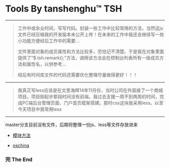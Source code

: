 # Tools By tanshenghu™  TSH

---
> 工作中或余业时间，写写代码。封装一些工作中比较常用的方法，当然这js文件已经压缩我的开发版本未公开上传！在未来的工作中我还会继续写一些小功能方便经后工作中的需要...
>
> 文件里面对象的成员属性和方法比较多，恐怕记不清楚。于是我在对象里面提供了"$.tsh.remark();"方法，调用该方法会在控制台列表所有一级成员方法和属性名，以供参考...
>
> 经后有时间库文件的代码还需要优化整理尽量做得更好！！！

***

> 我真正写less应该是在文思海辉14年11月份，当时公司在外面接了一个商城项目。项目刚起步那段时间没有前端，我过去支援一周不到两周的时间，完成PC端后台管理页面、门户首页框架搭建。那时css这块我采用less。以至今天项目中我常用less

---
  
  master分支目前没有文件，后期将整理一份js、less等文件存放进来

- [模块方法](https://github.com/tanshenghu/Tools/tree/widget/1.0.0/)
 
- [oschina](https://git.oschina.net/tanshenghu/myweb)


### 完     The End
